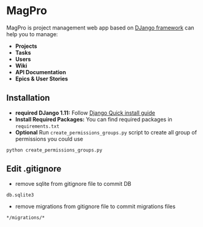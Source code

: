 # MagPro
MagPro is project management web app based on [DJango framework](https://www.djangoproject.com/) can help you to manage:
* **Projects**
* **Tasks**
* **Users**
* **Wiki**
* **API Documentation**
* **Epics & User Stories**

## Installation
* **required DJango 1.11:**  Follow [Django Quick install guide](https://docs.djangoproject.com/en/1.11/intro/install/)
* **Install Required Packages:** You can find required packages in `requirements.txt`
* **Optional** Run `create_permissions_groups.py` script to create all group of permissions you could use
```
python create_permissions_groups.py
```

## Edit .gitignore
* remove sqlite from gitignore file to commit DB 
```
db.sqlite3
```
* remove migrations from gitignore file to commit migrations files
```
*/migrations/*
```

